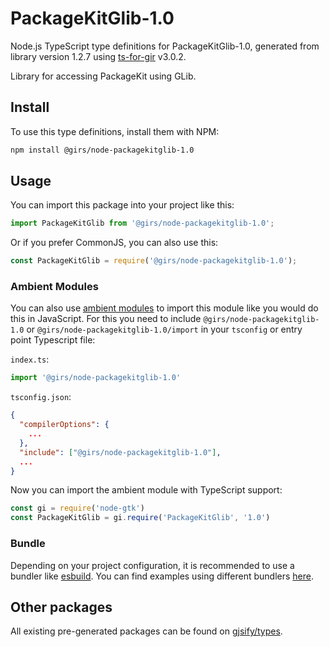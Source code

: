 
# PackageKitGlib-1.0

Node.js TypeScript type definitions for PackageKitGlib-1.0, generated from library version 1.2.7 using [ts-for-gir](https://github.com/gjsify/ts-for-gir) v3.0.2.

Library for accessing PackageKit using GLib.

## Install

To use this type definitions, install them with NPM:
```bash
npm install @girs/node-packagekitglib-1.0
```

## Usage

You can import this package into your project like this:
```ts
import PackageKitGlib from '@girs/node-packagekitglib-1.0';
```

Or if you prefer CommonJS, you can also use this:
```ts
const PackageKitGlib = require('@girs/node-packagekitglib-1.0');
```

### Ambient Modules

You can also use [ambient modules](https://github.com/gjsify/ts-for-gir/tree/main/packages/cli#ambient-modules) to import this module like you would do this in JavaScript.
For this you need to include `@girs/node-packagekitglib-1.0` or `@girs/node-packagekitglib-1.0/import` in your `tsconfig` or entry point Typescript file:

`index.ts`:
```ts
import '@girs/node-packagekitglib-1.0'
```

`tsconfig.json`:
```json
{
  "compilerOptions": {
    ...
  },
  "include": ["@girs/node-packagekitglib-1.0"],
  ...
}
```

Now you can import the ambient module with TypeScript support: 

```ts
const gi = require('node-gtk')
const PackageKitGlib = gi.require('PackageKitGlib', '1.0')
```


### Bundle

Depending on your project configuration, it is recommended to use a bundler like [esbuild](https://esbuild.github.io/). You can find examples using different bundlers [here](https://github.com/gjsify/ts-for-gir/tree/main/examples).

## Other packages

All existing pre-generated packages can be found on [gjsify/types](https://github.com/gjsify/types).

